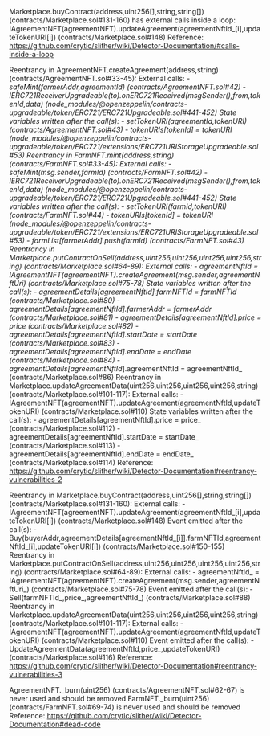 
Marketplace.buyContract(address,uint256[],string,string[]) (contracts/Marketplace.sol#131-160) has external calls inside a loop: IAgreementNFT(agreementNFT).updateAgreement(agreementNftId_[i],updateTokenURI[i]) (contracts/Marketplace.sol#148)
Reference: https://github.com/crytic/slither/wiki/Detector-Documentation/#calls-inside-a-loop

Reentrancy in AgreementNFT.createAgreement(address,string) (contracts/AgreementNFT.sol#33-45):
        External calls:
        - _safeMint(_farmerAddr,agreementId) (contracts/AgreementNFT.sol#42)
                - IERC721ReceiverUpgradeable(to).onERC721Received(_msgSender(),from,tokenId,data) (node_modules/@openzeppelin/contracts-upgradeable/token/ERC721/ERC721Upgradeable.sol#441-452)
        State variables written after the call(s):
        - _setTokenURI(agreementId,_tokenURI) (contracts/AgreementNFT.sol#43)
                - _tokenURIs[tokenId] = _tokenURI (node_modules/@openzeppelin/contracts-upgradeable/token/ERC721/extensions/ERC721URIStorageUpgradeable.sol#53)
Reentrancy in FarmNFT.mint(address,string) (contracts/FarmNFT.sol#33-45):
        External calls:
        - _safeMint(msg.sender,farmId) (contracts/FarmNFT.sol#42)
                - IERC721ReceiverUpgradeable(to).onERC721Received(_msgSender(),from,tokenId,data) (node_modules/@openzeppelin/contracts-upgradeable/token/ERC721/ERC721Upgradeable.sol#441-452)
        State variables written after the call(s):
        - _setTokenURI(farmId,_tokenURI) (contracts/FarmNFT.sol#44)
                - _tokenURIs[tokenId] = _tokenURI (node_modules/@openzeppelin/contracts-upgradeable/token/ERC721/extensions/ERC721URIStorageUpgradeable.sol#53)
        - farmList[farmerAddr].push(farmId) (contracts/FarmNFT.sol#43)
Reentrancy in Marketplace.putContractOnSell(address,uint256,uint256,uint256,uint256,string) (contracts/Marketplace.sol#64-89):
        External calls:
        - agreementNftId_ = IAgreementNFT(agreementNFT).createAgreement(msg.sender,agreementNftUri_) (contracts/Marketplace.sol#75-78)
        State variables written after the call(s):
        - agreementDetails[agreementNftId_].farmNFTId = farmNFTId_ (contracts/Marketplace.sol#80)
        - agreementDetails[agreementNftId_].farmerAddr = farmerAddr_ (contracts/Marketplace.sol#81)
        - agreementDetails[agreementNftId_].price = price_ (contracts/Marketplace.sol#82)
        - agreementDetails[agreementNftId_].startDate = startDate_ (contracts/Marketplace.sol#83)
        - agreementDetails[agreementNftId_].endDate = endDate_ (contracts/Marketplace.sol#84)
        - agreementDetails[agreementNftId_].agreementNftId = agreementNftId_ (contracts/Marketplace.sol#86)
Reentrancy in Marketplace.updateAgreementData(uint256,uint256,uint256,uint256,string) (contracts/Marketplace.sol#101-117):
        External calls:
        - IAgreementNFT(agreementNFT).updateAgreement(agreementNftId,updateTokenURI) (contracts/Marketplace.sol#110)
        State variables written after the call(s):
        - agreementDetails[agreementNftId].price = price_ (contracts/Marketplace.sol#112)
        - agreementDetails[agreementNftId].startDate = startDate_ (contracts/Marketplace.sol#113)
        - agreementDetails[agreementNftId].endDate = endDate_ (contracts/Marketplace.sol#114)
Reference: https://github.com/crytic/slither/wiki/Detector-Documentation#reentrancy-vulnerabilities-2

Reentrancy in Marketplace.buyContract(address,uint256[],string,string[]) (contracts/Marketplace.sol#131-160):
        External calls:
        - IAgreementNFT(agreementNFT).updateAgreement(agreementNftId_[i],updateTokenURI[i]) (contracts/Marketplace.sol#148)
        Event emitted after the call(s):
        - Buy(buyerAddr,agreementDetails[agreementNftId_[i]].farmNFTId,agreementNftId_[i],updateTokenURI[i]) (contracts/Marketplace.sol#150-155)
Reentrancy in Marketplace.putContractOnSell(address,uint256,uint256,uint256,uint256,string) (contracts/Marketplace.sol#64-89):
        External calls:
        - agreementNftId_ = IAgreementNFT(agreementNFT).createAgreement(msg.sender,agreementNftUri_) (contracts/Marketplace.sol#75-78)
        Event emitted after the call(s):
        - Sell(farmNFTId_,price_,agreementNftId_) (contracts/Marketplace.sol#88)
Reentrancy in Marketplace.updateAgreementData(uint256,uint256,uint256,uint256,string) (contracts/Marketplace.sol#101-117):
        External calls:
        - IAgreementNFT(agreementNFT).updateAgreement(agreementNftId,updateTokenURI) (contracts/Marketplace.sol#110)
        Event emitted after the call(s):
        - UpdateAgreementData(agreementNftId,price_,updateTokenURI) (contracts/Marketplace.sol#116)
Reference: https://github.com/crytic/slither/wiki/Detector-Documentation#reentrancy-vulnerabilities-3


AgreementNFT._burn(uint256) (contracts/AgreementNFT.sol#62-67) is never used and should be removed
FarmNFT._burn(uint256) (contracts/FarmNFT.sol#69-74) is never used and should be removed
Reference: https://github.com/crytic/slither/wiki/Detector-Documentation#dead-code
